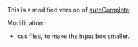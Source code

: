 This is a modified version of [autoComplete](https://tarekraafat.github.io/autoComplete.js).

Modification:  
- css files, to make the input box smaller.